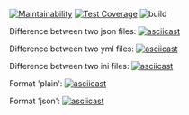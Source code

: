 [![Maintainability](https://api.codeclimate.com/v1/badges/f8ca90582ad843ef1981/maintainability)](https://codeclimate.com/github/wesydi/frontend-project-lvl2/maintainability)
[![Test Coverage](https://api.codeclimate.com/v1/badges/f8ca90582ad843ef1981/test_coverage)](https://codeclimate.com/github/wesydi/frontend-project-lvl2/test_coverage)
![build](https://github.com/wesydi/frontend-project-lvl2/workflows/build/badge.svg)

Difference between two json files:
[![asciicast](https://asciinema.org/a/FsCQcZd5ru0x3MuHLPAzgq8LR.svg)](https://asciinema.org/a/FsCQcZd5ru0x3MuHLPAzgq8LR)

Difference between two yml files:
[![asciicast](https://asciinema.org/a/oLj2N6xm4OW1qHpUZ44GyRazX.svg)](https://asciinema.org/a/oLj2N6xm4OW1qHpUZ44GyRazX)

Difference between two ini files:
[![asciicast](https://asciinema.org/a/bZsrM0M41iDyXqwu5lhIaIW52.svg)](https://asciinema.org/a/bZsrM0M41iDyXqwu5lhIaIW52)

Format 'plain':
[![asciicast](https://asciinema.org/a/bzfNsMi56QeKhq0vZkKZ47KhN.svg)](https://asciinema.org/a/bzfNsMi56QeKhq0vZkKZ47KhN)

Format 'json':
[![asciicast](https://asciinema.org/a/vHNgV3xk76nvyKYhgynjAUXzq.svg)](https://asciinema.org/a/vHNgV3xk76nvyKYhgynjAUXzq)
